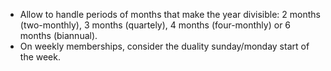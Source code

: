 - Allow to handle periods of months that make the year divisible: 2
  months (two-monthly), 3 months (quartely), 4 months (four-monthly) or
  6 months (biannual).
- On weekly memberships, consider the duality sunday/monday start of the
  week.
